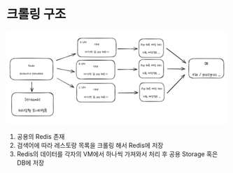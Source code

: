 # 크롤링 구조

![아키텍처](./images/image.png)

1. 공용의 Redis 존재
2. 검색어에 따라 레스토랑 목록을 크롤링 해서 Redis에 저장
3. Redis의 데이터를 각자의 VM에서 하나씩 가져와서 처리 후 공용 Storage 혹은 DB에 저장
